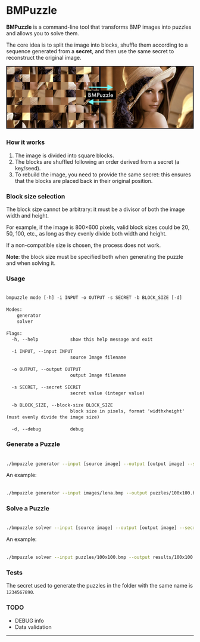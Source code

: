 # BMPuzzle

**BMPuzzle** is a command-line tool that transforms BMP images into puzzles and allows you to solve them. 

The core idea is to split the image into blocks, shuffle them according to a sequence generated from a **secret**, and then use the same secret to reconstruct the original image.

![bmpuzzle](./bmpuzzle.png)

### How it works

1. The image is divided into square blocks.
2. The blocks are shuffled following an order derived from a secret (a key/seed).
3. To rebuild the image, you need to provide the same secret: this ensures that the blocks are placed back in their original position.

### Block size selection

The block size cannot be arbitrary: it must be a divisor of both the image width and height.

For example, if the image is 800×600 pixels, valid block sizes could be 20, 50, 100, etc., as long as they evenly divide both width and height.

If a non-compatible size is chosen, the process does not work.

**Note**: the block size must be specified both when generating the puzzle and when solving it.

### Usage

```text

bmpuzzle mode [-h] -i INPUT -o OUTPUT -s SECRET -b BLOCK_SIZE [-d]

Modes:
    generator
    solver

Flags:
  -h, --help            show this help message and exit

  -i INPUT, --input INPUT
                        source Image filename
  
  -o OUTPUT, --output OUTPUT
                        output Image filename
  
  -s SECRET, --secret SECRET
                        secret value (integer value)
  
  -b BLOCK_SIZE, --block-size BLOCK_SIZE
                        block size in pixels, format 'widthxheight' (must evenly divide the image size)
  
  -d, --debug           debug

```

### Generate a Puzzle

```bash

./bmpuzzle generator --input [source image] --output [output image] --secret [secret value] --block-size <block size [widthxheight]>

```

An example:

```bash

./bmpuzzle generator --input images/lena.bmp --output puzzles/100x100.bmp --secret 1234567890 --block-size 100x100

```

### Solve a Puzzle

```bash

./bmpuzzle solver --input [source image] --output [output image] --secret [secret value] --block-size <block size [widthxheight]>

```

An example:

```bash

./bmpuzzle solver --input puzzles/100x100.bmp --output results/100x100.bmp --secret 1234567890 --block-size 100x100

```

### Tests

The secret used to generate the puzzles in the folder with the same name is `1234567890`.

### TODO

- DEBUG info
- Data validation

---

